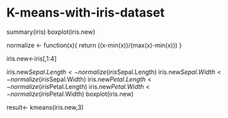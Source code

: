 # K-means-with-iris-dataset
summary(iris)
boxplot(iris.new)

normalize <- function(x){
  return ((x-min(x))/(max(x)-min(x)))
}

iris.new<-iris[,1:4]

iris.new$Sepal.Length<- normalize(iris$Sepal.Length)
iris.new$Sepal.Width<- normalize(iris$Sepal.Width)
iris.new$Petal.Length<- normalize(iris$Petal.Length)
iris.new$Petal.Width<- normalize(iris$Petal.Width)
boxplot(iris.new)

result<- kmeans(iris.new,3)
